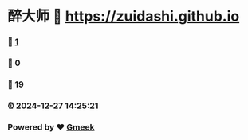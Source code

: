 # 醉大师 :link: https://zuidashi.github.io 
### :page_facing_up: [1](https://zuidashi.github.io/tag.html) 
### :speech_balloon: 0 
### :hibiscus: 19 
### :alarm_clock: 2024-12-27 14:25:21 
### Powered by :heart: [Gmeek](https://github.com/Meekdai/Gmeek)
